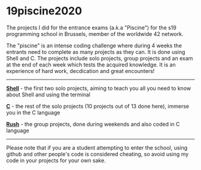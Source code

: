 # 19piscine2020
The projects I did for the entrance exams (a.k.a "Piscine") for the s19 programming school in Brussels, member of the worldwide 42 network.

The "piscine" is an intense coding challenge where during 4 weeks the entrants need to complete as many projects as they can. It is done using Shell and C. The projects include solo projects, group projects and an exam at the end of each week which tests the acquired knowledge. It is an experience of hard work, decdication and great encounters! 

------------------------------------------------------
[**Shell**](./Shell) - the first two solo projects, aiming to teach you all you need to know about Shell and using the terminal

[**C**](./C) - the rest of the solo projects (10 projects out of 13 done here), immerse you in the C language 

[**Rush**](./Rush) - the group projects, done during weekends and also coded in C language

------------------------------------------------------

Please note that if you are a student attempting to enter the school, using github and other people's code is considered cheating, so avoid using my code in your projects for your own sake.
